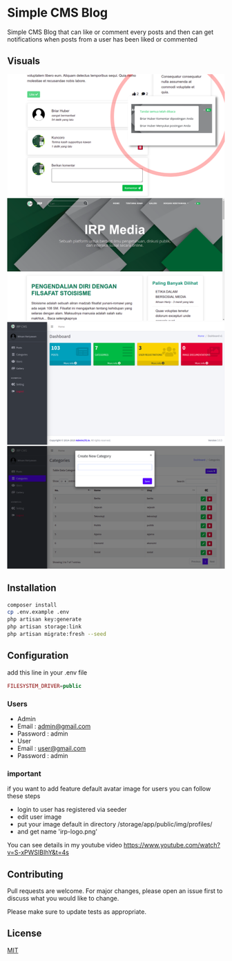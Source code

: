 # Simple CMS Blog

Simple CMS Blog that can like or comment every posts and then can get notifications when posts from a user has been liked or commented

## Visuals
![Screenshot](public/img/image1.png)
![Screenshot](public/img/image2.png)
![Screenshot](public/img/image3.png)
![Screenshot](public/img/image4.png)

## Installation

```bash
composer install
cp .env.example .env
php artisan key:generate
php artisan storage:link
php artisan migrate:fresh --seed
```

## Configuration

add this line in your .env file
```php
FILESYSTEM_DRIVER=public
```
### Users
- Admin
- Email : admin@gmail.com
- Password : admin
- User
- Email : user@gmail.com
- Password : admin

### important
if you want to add feature default avatar image for users you can follow these steps
- login to user has registered via seeder
- edit user image
- put your image default in directory /storage/app/public/img/profiles/
- and get name 'irp-logo.png'

You can see details in my youtube video https://www.youtube.com/watch?v=S-xPWSIBIhY&t=4s

## Contributing
Pull requests are welcome. For major changes, please open an issue first to discuss what you would like to change.

Please make sure to update tests as appropriate.

## License
[MIT](https://choosealicense.com/licenses/mit/)
